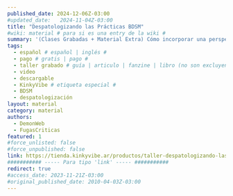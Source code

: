 ```yaml
---
published_date: 2024-12-06Z-03:00
#updated_date:   2024-11-04Z-03:00
title: "Despatologizando las Prácticas BDSM"
#wiki: material # para si es una entry de la wiki #
summary: '(Clases Grabadas + Material Extra) Cómo incorporar una perspectiva fetichista en las prácticas en salud. Es un espacio donde vamos a socializar muchas herramientas que te permitan incorporar o profundizar una perspectiva de diversidad erótica, más específicamente desde los aportes de los colectivos kinky/BDSM, en las prácticas relacionadas con la salud'
tags:
  - español # español | inglés #
  - pago # gratis | pago #
  - taller grabado # guía | articulo | fanzine | libro (no son excluyentes, pueden haber varios) #
  - video
  - descargable
  - KinkyVibe # etiqueta especial #
  - BDSM
  - despatologización
layout: material
category: material
authors:
  - DemonWeb
  - FugasCriticas
featured: 1
#force_unlisted: false
#force_unpublished: false
link: https://tienda.kinkyvibe.ar/productos/taller-despatologizando-las-practicas-bdsm-como-incorporar-una-perspectiva-fetichista-en-las-practicas-en-salud-clases-grabadas/
########### ----- Para tipo 'link' ----- ###########
redirect: true
#access_date: 2023-11-21Z-03:00
#original_published_date: 2010-04-03Z-03:00
---
```

